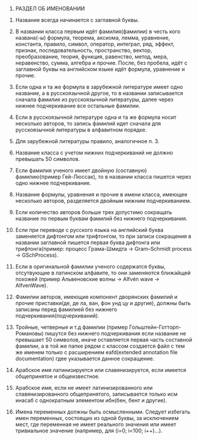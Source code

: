 1) РАЗДЕЛ ОБ ИМЕНОВАНИИ

1. Название всегда начинается с заглавной буквы.

2. В названии класса первым идёт фамилия(фамилии) в честь кого названа(-ы) формула, теорема, аксиома,
лемма, уравнение, константа, правило, символ, оператор, интеграл, ряд, эффект, признак,
последовательность, пространство, вектор, преобразование, теория, функция, равенство,
метод, мера, неравенство, сумма, алгебра и прочие. После, без пробела, идёт с заглавной буквы на
английском языке идёт формула, уравнение и прочие.

3. Если одна и та же формула в зарубежной литературе имеет одно название, а в русскоязычной другое,
то в названии записывается сначала фамилия из русскоязычной литературы, далее через нижнее подчеркивание
все остальные фамилии.

4. Если в русскоязычной литературе одна и та же формула носит несколько авторов, то запись фамилий идет
сначала для русскоязычной литературы в алфавитном порядке.

5. Для зарубежной литературы правило, аналогичное п. 3.

6. Название класса с учетом нижних подчеркиваний не должно превышать 50 символов.

7. Если фамилия ученого имеет двойную (составную) фамилию(пример Гей-Люссак), то в названии класса пишется 
через одно нижнее подчеркивание.

8. Название формулы, уравнения и прочие в имени класса, имеющее несколько авторов, разделяется двойным
нижним подчеркиванием.

9. Если количество авторов больше трех допустимо сокращать название по первым буквам фамилий без нижнего 
подчеркивания.

10. Если при переводе с русского языка на английский буква заменяется дифтонгом или трифтонгом, то при
записи сокращения в названии заглавной пишется первая буква дифтонга или трифтонга(пример: процесс
Грама-Шмидта -> Gram–Schmidt process -> GSchProcess).

11. Если в оригинальной фамилии ученого содержатся буквы, отсутвующие в латинском алфавите, то они
заменяются ближайщей похожей (пример Альвеновские волны -> Alfvén wave -> AlfvenWave).

12. Фамилии авторов, имеющие компонент дворянских фамилий и прочие приставки(де, де ла, ван, фон унд цу и 
другие), должны быть записаны перед фамилией без нижнего подчеркивания(подчеркиваний).

13. Тройные, четверные и т.д фамилии (пример Гольштейн-Готторп-Романовы) пишутся без нижнего подчеркивания
если название не превышает 50 символов, иначе оставляется первая часть составной фамилии, а в той же
папке рядом с классом создается файл с тем же именем только с расширением eafd(extended annotation file
documentation) гдее указывается данное сокращение.

14. Арабское имя латинизируется или славянизируется, если имеется общепринятое и общеизвестное.

15. Арабское имя, если не имеет латинизированного или славянизированного общепринятого, записывается
только исм инасаб с однократным элементом ибн(бен, бент и другие).



0. Имена переменных должны быть осмысленными. Следует избегать имен переменных, 
состоящих из одной буквы, за исключением мест, где переменная не имеет реального 
значения или имеет тривиальное значение (например, для (i=0; i<100; i++)...).
